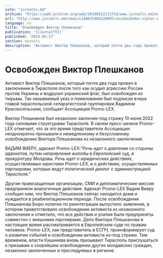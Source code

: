 ```yaml
---
site: "jurnaltv.md"
archive: "https://web.archive.org/web/20240522111753/www.jurnaltv.md/news/c14882548d128897/osvobozhden-viktor-pleshkanov.html?utm_source=RSS&utm_medium=RSS&utm_campaign=RSS"
url: "http://www.jurnaltv.md/news/c14882548d128897/osvobozhden-viktor-pleshkanov.html"
language: ro
title: "Освобожден Виктор Плешканов"
publication: '[[JurnalTV]]'
published: '2024-05-17'
section: novosti
description: "Активист Виктор Плешканов, который почти два года провел в заключении в Тирасполе после того как осудил агрессию России против Украины и водрузил украинский флаг, был освобожден из тюрьмы. Так называемый указ о помиловании был подписан вчера главой тираспольской сепаратистской группировки Вадимом Красносельским, сообщает Ассоциация Promo-LEX."
---
```


# Освобожден Виктор Плешканов

Активист Виктор Плешканов, который почти два года провел в заключении в Тирасполе после того как осудил агрессию России против Украины и водрузил украинский флаг, был освобожден из тюрьмы. Так называемый указ о помиловании был подписан вчера главой тираспольской сепаратистской группировки Вадимом Красносельским, сообщает Ассоциация Promo-LEX.

Виктор Плешканов был незаконно заключен под стражу 10 июня 2022 года силовыми структурами Тирасполя. В своем пресс-релизе Promo-LEX отмечает, что за это время представители Ассоциации неоднократно призывали к немедленному и безусловному освобождению Виктора Плешканова из незаконного заключения.

ВАДИМ ВИЕРУ, адвокат Promo-LEX:*"Речь идет о давлении со стороны адвокатов, путем направления жалобы в Европейский суд, в прокуратуру Молдовы. Речь идет о юридических действиях, осуществляемых юристами Promo-LEX, и о действиях, осуществляемых партнерами, которые ведут политический диалог с администрацией Тирасполя."*

Другие правозащитные организации, СМИ и дипломатические миссии предприняли аналогичные действия. Адвокат Promo-LEX Вадим Виеру сообщил нам, что Виктор Плешканов сейчас находится дома и нуждается в реабилитационном периоде. После освобождения Плешканова Бюро политик по реинтеграции выпустило заявление, в котором приветствовало освобождение активиста из незаконного заключения и отметило, что все действия и усилия были предприняты совместно с внешними партнерами. Дело Виктора Плешканова в настоящее время рассматривается в Европейском суде по правам человека. Promo-LEX, как представитель в ЕСПЧ, проинформирует суд о развитии событий и освобождении активиста из-под стражи. Тем временем, власти Кишинева вновь призывают Тирасполь прислушаться к призывам о скорейшем освобождении других молдавских граждан, незаконно заключенных и преследуемых в регионе.